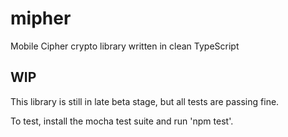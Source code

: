 # mipher
Mobile Cipher crypto library written in clean TypeScript

## WIP

This library is still in late beta stage, but all tests are passing fine.

To test, install the mocha test suite and run 'npm test'.
